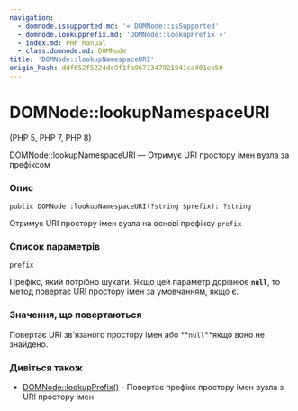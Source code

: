 ```yaml
---
navigation:
  - domnode.issupported.md: '« DOMNode::isSupported'
  - domnode.lookupprefix.md: 'DOMNode::lookupPrefix »'
  - index.md: PHP Manual
  - class.domnode.md: DOMNode
title: 'DOMNode::lookupNamespaceURI'
origin_hash: ddf652f5224dc9f1fa9671347921941ca401ea50
---
```

# DOMNode::lookupNamespaceURI

(PHP 5, PHP 7, PHP 8)

DOMNode::lookupNamespaceURI — Отримує URI простору імен вузла за префіксом

### Опис

```methodsynopsis
public DOMNode::lookupNamespaceURI(?string $prefix): ?string
```

Отримує URI простору імен вузла на основі префіксу `prefix`

### Список параметрів

`prefix`

Префікс, який потрібно шукати. Якщо цей параметр дорівнює **`null`**, то метод повертає URI простору імен за умовчанням, якщо є.

### Значення, що повертаються

Повертає URI зв'язаного простору імен або \*\*`null`\*\*якщо воно не знайдено.

### Дивіться також

-   [DOMNode::lookupPrefix()](domnode.lookupprefix.md) \- Повертає префікс простору імен вузла з URI простору імен
